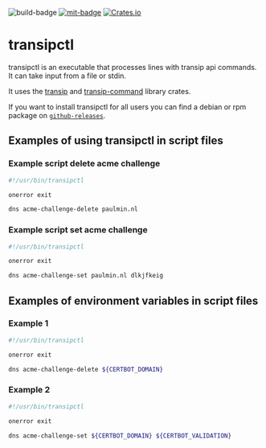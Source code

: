 ![`build-badge`]
[![`mit-badge`]](https://opensource.org/licenses/MIT)
[![Crates.io](https://img.shields.io/crates/v/transipctl)](https://crates.io/crates/transipctl)

# transipctl

transipctl is an executable that processes lines with transip api commands. It can take input from a file or stdin.

It uses the [transip](https://crates.io/crates/transip) and [transip-command](https://crates.io/crates/transip-command) library crates.

If you want to install transipctl for all users you can find a debian or rpm package on [`github-releases`].

## Examples of using transipctl in script files

### Example script delete acme challenge

```bash
#!/usr/bin/transipctl

onerror exit

dns acme-challenge-delete paulmin.nl
```

### Example script set acme challenge

```bash
#!/usr/bin/transipctl

onerror exit

dns acme-challenge-set paulmin.nl dlkjfkeig
```

## Examples of environment variables in script files

### Example 1

```bash
#!/usr/bin/transipctl

onerror exit

dns acme-challenge-delete ${CERTBOT_DOMAIN}
```

### Example 2

```bash
#!/usr/bin/transipctl

onerror exit

dns acme-challenge-set ${CERTBOT_DOMAIN} ${CERTBOT_VALIDATION}
```

[`build-badge`]: https://github.com/paulusminus/transipctl/actions/workflows/rust.yml/badge.svg
[`mit-badge`]: https://img.shields.io/badge/License-MIT-yellow.svg
[`github-releases`]: https://github.com/paulusminus/transipctl/releases/latest/